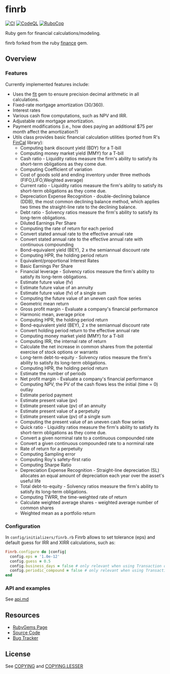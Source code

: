 # finrb

[![CI](https://github.com/ncs1/finrb/actions/workflows/ci.yml/badge.svg?branch=master)](https://github.com/ncs1/finrb/actions/workflows/ci.yml)
[![CodeQL](https://github.com/ncs1/finrb/actions/workflows/codeql.yml/badge.svg)](https://github.com/ncs1/finrb/actions/workflows/codeql.yml)
[![RuboCop](https://github.com/ncs1/finrb/actions/workflows/rubocop.yml/badge.svg)](https://github.com/ncs1/finrb/actions/workflows/rubocop.yml)

Ruby gem for financial calculations/modeling.

finrb forked from the ruby [finance](https://github.com/Edward-Intelligence/finance) gem.

## Overview

### Features

Currently implemented features include:

* Uses the [flt](https://github.com/jgoizueta/flt) gem to ensure precision decimal arithmetic in all calculations.
* Fixed-rate mortgage amortization (30/360).
* Interest rates
* Various cash flow computations, such as NPV and IRR.
* Adjustable rate mortgage amortization.
* Payment modifications (i.e., how does paying an additional $75 per month affect the amortization?)
* Utils class provides basic financial calculation utilities (ported from R's [FinCal](https://github.com/felixfan/FinCal) library):
  * Computing bank discount yield (BDY) for a T-bill
  * Computing money market yield (MMY) for a T-bill
  * Cash ratio - Liquidity ratios measure the firm's ability to satisfy its short-term obligations as they come due.
  * Computing Coefficient of variation
  * Cost of goods sold and ending inventory under three methods (FIFO,LIFO,Weighted average)
  * Current ratio - Liquidity ratios measure the firm's ability to satisfy its short-term obligations as they come due.
  * Depreciation Expense Recognition - double-declining balance (DDB), the most common declining balance method, which applies two times the straight-line rate to the declining balance.
  * Debt ratio - Solvency ratios measure the firm's ability to satisfy its long-term obligations.
  * Diluted Earnings Per Share
  * Computing the rate of return for each period
  * Convert stated annual rate to the effective annual rate
  * Convert stated annual rate to the effective annual rate with continuous compounding
  * Bond-equivalent yield (BEY), 2 x the semiannual discount rate
  * Computing HPR, the holding period return
  * Equivalent/proportional Interest Rates
  * Basic Earnings Per Share
  * Financial leverage - Solvency ratios measure the firm's ability to satisfy its long-term obligations.
  * Estimate future value (fv)
  * Estimate future value of an annuity
  * Estimate future value (fv) of a single sum
  * Computing the future value of an uneven cash flow series
  * Geometric mean return
  * Gross profit margin - Evaluate a company's financial performance
  * Harmonic mean, average price
  * Computing HPR, the holding period return
  * Bond-equivalent yield (BEY), 2 x the semiannual discount rate
  * Convert holding period return to the effective annual rate
  * Computing money market yield (MMY) for a T-bill
  * Computing IRR, the internal rate of return
  * Calculate the net increase in common shares from the potential exercise of stock options or warrants
  * Long-term debt-to-equity - Solvency ratios measure the firm's ability to satisfy its long-term obligations.
  * Computing HPR, the holding period return
  * Estimate the number of periods
  * Net profit margin - Evaluate a company's financial performance
  * Computing NPV, the PV of the cash flows less the initial (time = 0) outlay
  * Estimate period payment
  * Estimate present value (pv)
  * Estimate present value (pv) of an annuity
  * Estimate present value of a perpetuity
  * Estimate present value (pv) of a single sum
  * Computing the present value of an uneven cash flow series
  * Quick ratio - Liquidity ratios measure the firm's ability to satisfy its short-term obligations as they come due.
  * Convert a given norminal rate to a continuous compounded rate
  * Convert a given continuous compounded rate to a norminal rate
  * Rate of return for a perpetuity
  * Computing Sampling error
  * Computing Roy's safety-first ratio
  * Computing Sharpe Ratio
  * Depreciation Expense Recognition - Straight-line depreciation (SL) allocates an equal amount of depreciation each year over the asset's useful life
  * Total debt-to-equity - Solvency ratios measure the firm's ability to satisfy its long-term obligations.
  * Computing TWRR, the time-weighted rate of return
  * Calculate weighted average shares - weighted average number of common shares
  * Weighted mean as a portfolio return

### Configuration

In `config/initializers/finrb.rb` Finrb allows to set tolerance (eps) and default guess for IRR and XIRR calculations, such as:

```ruby
Finrb.configure do |config|
  config.eps = '1.0e-12'
  config.guess = 0.5
  config.business_days = false # only relevant when using Transaction object, skips weekends
  config.periodic_compound = false # only relevant when using Transaction object
end
```

### API and examples

See [api.md](docs/api.md)

## Resources

* [RubyGems Page](https://rubygems.org/gems/finrb)
* [Source Code](https://github.com/ncs1/finrb)
* [Bug Tracker](https://github.com/ncs1/finrb/issues)

## License

See [COPYING](./COPYING) and [COPYING.LESSER](./COPYING.LESSER)
